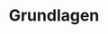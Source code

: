 ---
layout: redirect.njk
tags: level1
key: foundation_de
title: Grundlagen
alternativetitle: Die SBB Gestaltungsgrundlagen.
redirect: /de/foundation/assets/icons/
parent: de
order: 2
---